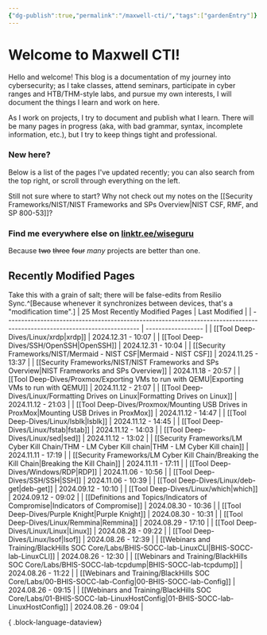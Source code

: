 ```yaml
---
{"dg-publish":true,"permalink":"/maxwell-cti/","tags":["gardenEntry"]}
---
```


# Welcome to Maxwell CTI!

Hello and welcome! This blog is a documentation of my journey into cybersecurity; as I take classes, attend seminars, participate in cyber ranges and HTB/THM-style labs, and pursue my own interests, I will document the things I learn and work on here. 

As I work on projects, I try to document and publish what I learn. There will be many pages in progress (aka, with bad grammar, syntax, incomplete information, etc.), but I try to keep things tight and professional.

### New here?
Below is a list of the pages I've updated recently; you can also search from the top right, or scroll through everything on the left.

Still not sure where to start? Why not check out my notes on the [[Security Frameworks/NIST/NIST Frameworks and SPs Overview\|NIST CSF, RMF, and SP 800-53]]?


### Find me everywhere else on [linktr.ee/wiseguru](https://linktr.ee/wiseguru)
Because ~~two~~ ~~three~~ ~~four~~ *many* projects are better than one.


## Recently Modified Pages
Take this with a grain of salt; there will be false-edits from Resilio Sync.^[Because whenever it synchronizes between devices, that's a "modification time".]
| 25 Most Recently Modified Pages                                                                                          | Last Modified      |
| ------------------------------------------------------------------------------------------------------------------------ | ------------------ |
| [[Tool Deep-Dives/Linux/xrdp\|xrdp]]                                                                                  | 2024.12.31 - 10:07 |
| [[Tool Deep-Dives/SSH/OpenSSH\|OpenSSH]]                                                                              | 2024.12.31 - 10:04 |
| [[Security Frameworks/NIST/Mermaid - NIST CSF\|Mermaid - NIST CSF]]                                                   | 2024.11.25 - 13:37 |
| [[Security Frameworks/NIST/NIST Frameworks and SPs Overview\|NIST Frameworks and SPs Overview]]                       | 2024.11.18 - 20:57 |
| [[Tool Deep-Dives/Proxmox/Exporting VMs to run with QEMU\|Exporting VMs to run with QEMU]]                            | 2024.11.12 - 21:07 |
| [[Tool Deep-Dives/Linux/Formatting Drives on Linux\|Formatting Drives on Linux]]                                      | 2024.11.12 - 21:03 |
| [[Tool Deep-Dives/Proxmox/Mounting USB Drives in ProxMox\|Mounting USB Drives in ProxMox]]                            | 2024.11.12 - 14:47 |
| [[Tool Deep-Dives/Linux/lsblk\|lsblk]]                                                                                | 2024.11.12 - 14:45 |
| [[Tool Deep-Dives/Linux/fstab\|fstab]]                                                                                | 2024.11.12 - 14:03 |
| [[Tool Deep-Dives/Linux/sed\|sed]]                                                                                    | 2024.11.12 - 13:02 |
| [[Security Frameworks/LM Cyber Kill Chain/THM - LM Cyber Kill chain\|THM - LM Cyber Kill chain]]                      | 2024.11.11 - 17:19 |
| [[Security Frameworks/LM Cyber Kill Chain/Breaking the Kill Chain\|Breaking the Kill Chain]]                          | 2024.11.11 - 17:11 |
| [[Tool Deep-Dives/Windows/RDP\|RDP]]                                                                                  | 2024.11.06 - 10:56 |
| [[Tool Deep-Dives/SSH/SSH\|SSH]]                                                                                      | 2024.11.06 - 10:39 |
| [[Tool Deep-Dives/Linux/deb-get\|deb-get]]                                                                            | 2024.09.12 - 10:10 |
| [[Tool Deep-Dives/Linux/which\|which]]                                                                                | 2024.09.12 - 09:02 |
| [[Definitions and Topics/Indicators of Compromise\|Indicators of Compromise]]                                         | 2024.08.30 - 10:36 |
| [[Tool Deep-Dives/Purple Knight\|Purple Knight]]                                                                      | 2024.08.30 - 10:31 |
| [[Tool Deep-Dives/Linux/Remmina\|Remmina]]                                                                            | 2024.08.29 - 17:10 |
| [[Tool Deep-Dives/Linux/Linux\|Linux]]                                                                                | 2024.08.28 - 09:22 |
| [[Tool Deep-Dives/Linux/lsof\|lsof]]                                                                                  | 2024.08.26 - 12:39 |
| [[Webinars and Training/BlackHills SOC Core/Labs/BHIS-SOCC-lab-LinuxCLI\|BHIS-SOCC-lab-LinuxCLI]]                     | 2024.08.26 - 12:30 |
| [[Webinars and Training/BlackHills SOC Core/Labs/BHIS-SOCC-lab-tcpdump\|BHIS-SOCC-lab-tcpdump]]                       | 2024.08.26 - 11:22 |
| [[Webinars and Training/BlackHills SOC Core/Labs/00-BHIS-SOCC-lab-Config\|00-BHIS-SOCC-lab-Config]]                   | 2024.08.26 - 09:15 |
| [[Webinars and Training/BlackHills SOC Core/Labs/01-BHIS-SOCC-lab-LinuxHostConfig\|01-BHIS-SOCC-lab-LinuxHostConfig]] | 2024.08.26 - 09:04 |

{ .block-language-dataview}